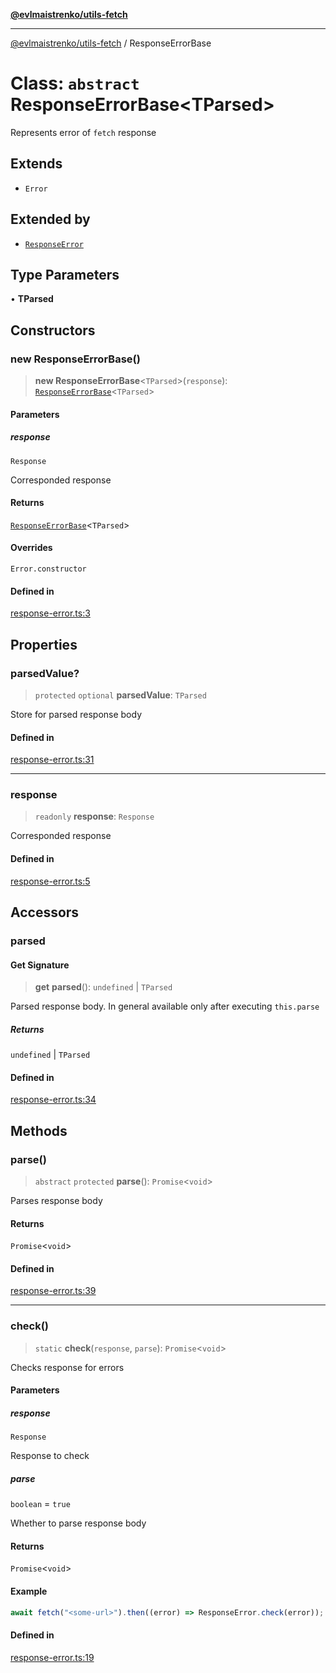 [**@evlmaistrenko/utils-fetch**](../README.md)

---

[@evlmaistrenko/utils-fetch](../README.md) / ResponseErrorBase

# Class: `abstract` ResponseErrorBase\<TParsed\>

Represents error of `fetch` response

## Extends

- `Error`

## Extended by

- [`ResponseError`](ResponseError.md)

## Type Parameters

• **TParsed**

## Constructors

### new ResponseErrorBase()

> **new ResponseErrorBase**\<`TParsed`\>(`response`): [`ResponseErrorBase`](ResponseErrorBase.md)\<`TParsed`\>

#### Parameters

##### response

`Response`

Corresponded response

#### Returns

[`ResponseErrorBase`](ResponseErrorBase.md)\<`TParsed`\>

#### Overrides

`Error.constructor`

#### Defined in

[response-error.ts:3](https://github.com/evlmaistrenko/js-utils/blob/d97d1004096313b64ca27d2104133f55e1be59a5/packages/fetch/src/response-error.ts#L3)

## Properties

### parsedValue?

> `protected` `optional` **parsedValue**: `TParsed`

Store for parsed response body

#### Defined in

[response-error.ts:31](https://github.com/evlmaistrenko/js-utils/blob/d97d1004096313b64ca27d2104133f55e1be59a5/packages/fetch/src/response-error.ts#L31)

---

### response

> `readonly` **response**: `Response`

Corresponded response

#### Defined in

[response-error.ts:5](https://github.com/evlmaistrenko/js-utils/blob/d97d1004096313b64ca27d2104133f55e1be59a5/packages/fetch/src/response-error.ts#L5)

## Accessors

### parsed

#### Get Signature

> **get** **parsed**(): `undefined` \| `TParsed`

Parsed response body. In general available only after executing `this.parse`

##### Returns

`undefined` \| `TParsed`

#### Defined in

[response-error.ts:34](https://github.com/evlmaistrenko/js-utils/blob/d97d1004096313b64ca27d2104133f55e1be59a5/packages/fetch/src/response-error.ts#L34)

## Methods

### parse()

> `abstract` `protected` **parse**(): `Promise`\<`void`\>

Parses response body

#### Returns

`Promise`\<`void`\>

#### Defined in

[response-error.ts:39](https://github.com/evlmaistrenko/js-utils/blob/d97d1004096313b64ca27d2104133f55e1be59a5/packages/fetch/src/response-error.ts#L39)

---

### check()

> `static` **check**(`response`, `parse`): `Promise`\<`void`\>

Checks response for errors

#### Parameters

##### response

`Response`

Response to check

##### parse

`boolean` = `true`

Whether to parse response body

#### Returns

`Promise`\<`void`\>

#### Example

```ts
await fetch("<some-url>").then((error) => ResponseError.check(error));
```

#### Defined in

[response-error.ts:19](https://github.com/evlmaistrenko/js-utils/blob/d97d1004096313b64ca27d2104133f55e1be59a5/packages/fetch/src/response-error.ts#L19)

